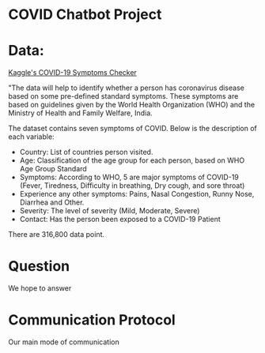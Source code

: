 # COVID Chatbot Project


# Data: 
[Kaggle's COVID-19 Symptoms Checker](https://www.kaggle.com/harshaggarwal7/covid-19-symptom-analysis)

"The data will help to identify whether a person has coronavirus disease based on some pre-defined standard symptoms. These symptoms are based on guidelines given by the World Health Organization (WHO) and the Ministry of Health and Family Welfare, India.

The dataset contains seven symptoms of COVID. Below is the description of each variable: 
- Country: List of countries person visited.
- Age: Classification of the age group for each person, based on WHO Age Group Standard
- Symptoms: According to WHO, 5 are major symptoms of COVID-19 (Fever, Tiredness, Difficulty in breathing, Dry cough, and sore throat)
- Experience any other symptoms: Pains, Nasal Congestion, Runny Nose, Diarrhea and Other.
- Severity: The level of severity (Mild, Moderate, Severe)
- Contact: Has the person been exposed to a COVID-19 Patient

There are 316,800 data point.

# Question 
We hope to answer 

# Communication Protocol
Our main mode of communication